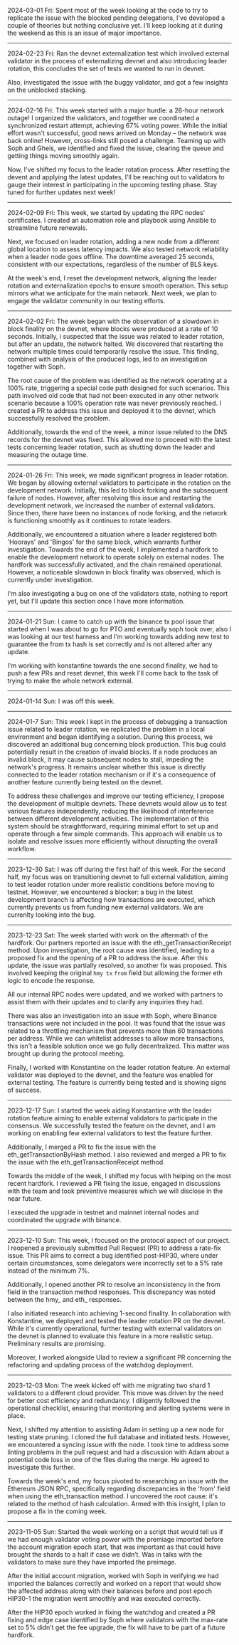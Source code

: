 2024-03-01 Fri: Spent most of the week looking at the code to try to replicate the issue with the blocked pending delegations, I've developed a couple of theories but nothing conclusive yet. I'll keep looking at it during the weekend as this is an issue of major importance. 

---
2024-02-23 Fri: Ran the devnet externalization test which involved external validator in the process of externalizing devnet and also introducing leader rotation, this concludes the set of tests we wanted to run in devnet.

Also, investigated the issue with the buggy validator, and got a few insights on the unblocked stacking. 

---
2024-02-16 Fri: This week started with a major hurdle: a 26-hour network outage! I organized the validators, and together we coordinated a synchronized restart attempt, achieving 67% voting power. While the initial effort wasn't successful, good news arrived on Monday – the network was back online! However, cross-links still posed a challenge. Teaming up with Soph and Gheis, we identified and fixed the issue, clearing the queue and getting things moving smoothly again.

Now, I've shifted my focus to the leader rotation process. After resetting the devent and applying the latest updates, I'll be reaching out to validators to gauge their interest in participating in the upcoming testing phase. Stay tuned for further updates next week!

---
2024-02-09 Fri: This week, we started by updating the RPC nodes' certificates. I created an automation role and playbook using Ansible to streamline future renewals.

Next, we focused on leader rotation, adding a new node from a different global location to assess latency impacts. We also tested network reliability when a leader node goes offline. The downtime averaged 25 seconds, consistent with our expectations, regardless of the number of BLS keys.

At the week's end, I reset the development network, aligning the leader rotation and externalization epochs to ensure smooth operation. This setup mirrors what we anticipate for the main network. Next week, we plan to engage the validator community in our testing efforts.

---
2024-02-02 Fri: The week began with the observation of a slowdown in block finality on the devnet, where blocks were produced at a rate of 10 seconds. Initially, i suspected that the issue was related to leader rotation, but after an update, the network halted. We discovered that restarting the network multiple times could temporarily resolve the issue. This finding, combined with analysis of the produced logs, led to an investigation together with Soph.

The root cause of the problem was identified as the network operating at a 100% rate, triggering a special code path designed for such scenarios. This path involved old code that had not been executed in any other network scenario because a 100% operation rate was never previously reached. I created a PR to address this issue and deployed it to the devnet, which successfully resolved the problem.

Additionally, towards the end of the week, a minor issue related to the DNS records for the devnet was fixed. This allowed me to proceed with the latest tests concerning leader rotation, such as shutting down the leader and measuring the outage time. 

---

2024-01-26 Fri: This week, we made significant progress in leader rotation. We began by allowing external validators to participate in the rotation on the development network. Initially, this led to block forking and the subsequent failure of nodes. However, after resolving this issue and restarting the development network, we increased the number of external validators. Since then, there have been no instances of node forking, and the network is functioning smoothly as it continues to rotate leaders.

Additionally, we encountered a situation where a leader registered both 'Hoorays' and 'Bingos' for the same block, which warrants further investigation. Towards the end of the week, I implemented a hardfork to enable the development network to operate solely on external nodes. The hardfork was successfully activated, and the chain remained operational. However, a noticeable slowdown in block finality was observed, which is currently under investigation.

I'm also investigating a bug on one of the validators state, nothing to report yet, but I'll update this section once I have more information.

---

2024-01-21 Sun: I came to catch up with the binance tx pool issue that started when I was about to go for PTO and eventually soph took over, also I was looking at our test harness and I'm working towards adding new test to guarantee the from tx hash is set correctly and is not altered after any update.

I'm working with konstantine towards the one second finality, we had to push a few PRs and reset devnet, this week I'll come back to the task of trying to make the whole network external.

---

2024-01-14 Sun: I was off this week.

---
2024-01-7 Sun: This week I kept in the process of debugging a transaction issue related to leader rotation, we replicated the problem in a local environment and began identifying a solution. During this process, we discovered an additional bug concerning block production. This bug could potentially result in the creation of invalid blocks. If a node produces an invalid block, it may cause subsequent nodes to stall, impeding the network's progress. It remains unclear whether this issue is directly connected to the leader rotation mechanism or if it's a consequence of another feature currently being tested on the devnet.

To address these challenges and improve our testing efficiency, I propose the development of multiple devnets. These devnets would allow us to test various features independently, reducing the likelihood of interference between different development activities. The implementation of this system should be straightforward, requiring minimal effort to set up and operate through a few simple commands. This approach will enable us to isolate and resolve issues more efficiently without disrupting the overall workflow.

---
2023-12-30 Sat: I was off during the first half of this week. For the second half, my focus was on transitioning devnet to full external validation, aiming to test leader rotation under more realistic conditions before moving to testnet. However, we encountered a blocker: a bug in the latest development branch is affecting how transactions are executed, which currently prevents us from funding new external validators. We are currenlty looking into the bug.

---
2023-12-23 Sat: The week started with work on the aftermath of the hardfork. Our partners reported an issue with the eth_getTransactionReceipt method. Upon investigation, the root cause was identified, leading to a proposed fix and the opening of a PR to address the issue. After this update, the issue was partially resolved, so another fix was proposed. This involved keeping the original `hmy tx` `from` field but allowing the former eth logic to encode the response.

All our internal RPC nodes were updated, and we worked with partners to assist them with their updates and to clarify any inquiries they had.

There was also an investigation into an issue with Soph, where Binance transactions were not included in the pool. It was found that the issue was related to a throttling mechanism that prevents more than 60 transactions per address. While we can whitelist addresses to allow more transactions, this isn't a feasible solution once we go fully decentralized. This matter was brought up during the protocol meeting.

Finally, I worked with Konstantine on the leader rotation feature. An external validator was deployed to the devnet, and the feature was enabled for external testing. The feature is currently being tested and is showing signs of success.

---
2023-12-17 Sun: I started the week aiding Konstantine with the leader rotation feature aiming to enable external validators to participate in the consensus. We successfully tested the feature on the devnet, and I am working on enabling few external validators to test the feature further.

Additionally, I merged a PR to fix the issue with the eth_getTransactionByHash method. I also reviewed and merged a PR to fix the issue with the eth_getTransactionReceipt method.

Towards the middle of the week, I shifted my focus with helping on the most recent hardfork. I reviewed a PR fixing the issue, engaged in discussions with the team and took preventive measures which we will disclose in the near future.

I executed the upgrade in testnet and mainnet internal nodes and coordinated the upgrade with binance.

---
2023-12-10 Sun: This week, I focused on the protocol aspect of our project. I reopened a previously submitted Pull Request (PR) to address a rate-fix issue. This PR aims to correct a bug identified post-HIP30, where under certain circumstances, some delegators were incorrectly set to a 5% rate instead of the minimum 7%.

Additionally, I opened another PR to resolve an inconsistency in the from field in the transaction method responses. This discrepancy was noted between the hmy_ and eth_ responses.

I also initiated research into achieving 1-second finality. In collaboration with Konstantine, we deployed and tested the leader rotation PR on the devnet. While it's currently operational, further testing with external validators on the devnet is planned to evaluate this feature in a more realistic setup. Preliminary results are promising.

Moreover, I worked alongside Ulad to review a significant PR concerning the refactoring and updating process of the watchdog deployment.

---

2023-12-03 Mon: The week kicked off with me migrating two shard 1 validators to a different cloud provider. This move was driven by the need for better cost efficiency and redundancy. I diligently followed the operational checklist, ensuring that monitoring and alerting systems were in place.

Next, I shifted my attention to assisting Adam in setting up a new node for testing state pruning. I cloned the full database and initiated tests. However, we encountered a syncing issue with the node. I took time to address some linting problems in the pull request and had a discussion with Adam about a potential code loss in one of the files during the merge. He agreed to investigate this further.

Towards the week's end, my focus pivoted to researching an issue with the Ethereum JSON RPC, specifically regarding discrepancies in the 'from' field when using the eth_transaction method. I uncovered the root cause: it's related to the method of hash calculation. Armed with this insight, I plan to propose a fix in the coming week.

---

2023-11-05 Sun: Started the week working on a script that would tell us if we had enough validator voting power with the premiage imported before the account migration epoch start, that was important as that could have brought the shards to a halt if case we didn’t. Was in talks with the validators to make sure they have imported the preimage. 

After the initial account migration, worked with Soph in verifying we had imported the balances correctly and worked on a report that would show the affected address along with their balances before and post epoch HIP30-1  the migration went smoothly and was executed correctly.

After the HIP30 epoch worked in fixing the watchdog and created a PR fixing and edge case identified by Soph where validators with the max-rate set to 5% didn’t get the fee upgrade, the fix will have to be part of a future hardfork.
